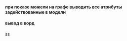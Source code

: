 #### при показе можели на графе выводить все атрибуты задействованные в модели
#### вывод в ворд

ss